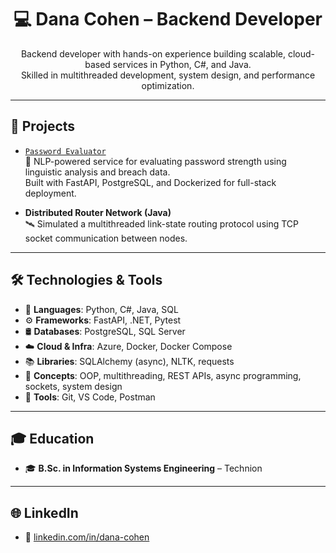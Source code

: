 <h1 align="center">💻 Dana Cohen – Backend Developer</h1>

<p align="center">
  Backend developer with hands-on experience building scalable, cloud-based services in Python, C#, and Java.<br>
  Skilled in multithreaded development, system design, and performance optimization.
</p>

---

## 📌 Projects
- [`Password Evaluator`](https://github.com/DanaCohen49/PasswordEvaluator)  
  🔐 NLP-powered service for evaluating password strength using linguistic analysis and breach data.  
  Built with FastAPI, PostgreSQL, and Dockerized for full-stack deployment.

- **Distributed Router Network (Java)**  
  🛰️ Simulated a multithreaded link-state routing protocol using TCP socket communication between nodes.

---

## 🛠️ Technologies & Tools
- 🐍 **Languages**: Python, C#, Java, SQL  
- ⚙️ **Frameworks**: FastAPI, .NET, Pytest  
- 🛢️ **Databases**: PostgreSQL, SQL Server  
- ☁️ **Cloud & Infra**: Azure, Docker, Docker Compose  
- 📚 **Libraries**: SQLAlchemy (async), NLTK, requests  
- 🧠 **Concepts**: OOP, multithreading, REST APIs, async programming, sockets, system design  
- 🧰 **Tools**: Git, VS Code, Postman  

---

## 🎓 Education
- 🎓 **B.Sc. in Information Systems Engineering** – Technion  

---

## 🌐 LinkedIn
- 💼 [linkedin.com/in/dana-cohen](https://www.linkedin.com/in/dana-cohen/)
